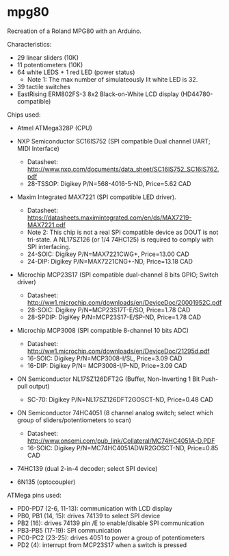# mpg80
Recreation of a Roland MPG80 with an Arduino.

Characteristics:
- 29 linear sliders (10K)
- 11 potentiometers (10K)
- 64 white LEDS + 1 red LED (power status)
  * Note 1: The max number of simulateously lit white LED is 32. 
- 39 tactile switches
- EastRising ERM802FS-3 8x2 Black-on-White LCD display (HD44780-compatible)

Chips used:
- Atmel ATMega328P (CPU)
- NXP Semiconductor SC16IS752 (SPI compatible Dual channel UART; MIDI Interface)
  * Datasheet: http://www.nxp.com/documents/data_sheet/SC16IS752_SC16IS762.pdf
  * 28-TSSOP: Digikey P/N=568-4016-5-ND, Price=5.62 CAD
  
- Maxim Integrated MAX7221 (SPI compatible LED driver). 
  * Datasheet: https://datasheets.maximintegrated.com/en/ds/MAX7219-MAX7221.pdf
  * Note 2: This chip is not a real SPI compatible device as DOUT is not tri-state. A NL17SZ126 (or 1/4 74HC125) is required to comply with SPI interfacing.
  * 24-SOIC: Digikey P/N=MAX7221CWG+, Price=13.00 CAD
  * 24-DIP: Digikey P/N=MAX7221CNG+-ND, Price=13.18 CAD

- Microchip MCP23S17 (SPI compatible dual-channel 8 bits GPIO; Switch driver)
  * Datasheet: http://ww1.microchip.com/downloads/en/DeviceDoc/20001952C.pdf
  * 28-SOIC: Digikey P/N=MCP23S17T-E/SO, Price=1.78 CAD
  * 28-SPDIP: DigiKey P/N=MCP23S17-E/SP-ND, Price=1.78 CAD
  
- Microchip MCP3008 (SPI compatible 8-channel 10 bits ADC)
  * Datasheet: http://ww1.microchip.com/downloads/en/DeviceDoc/21295d.pdf
  * 16-SOIC: Digikey P/N=MCP3008-I/SL, Price=3.09 CAD
  * 16-DIP: Digikey P/N=	MCP3008-I/P-ND, Price=3.09 CAD
  
- ON Semiconductor NL17SZ126DFT2G (Buffer, Non-Inverting 1 Bit Push-pull output)
  * SC-70: Digikey P/N=NL17SZ126DFT2GOSCT-ND, Price=0.48 CAD
  
- ON Semiconductor 74HC4051 (8 channel analog switch; select which group of sliders/potentiometers to scan)
  * Datasheet: http://www.onsemi.com/pub_link/Collateral/MC74HC4051A-D.PDF
  * 16-SOIC: Digikey P/N=MC74HC4051ADWR2GOSCT-ND, Price=0.85 CAD
  
- 74HC139 (dual 2-in-4 decoder; select SPI device)
- 6N135 (optocoupler)

ATMega pins used:
- PD0-PD7 (2-6, 11-13): communication with LCD display
- PB0, PB1 (14, 15): drives 74139 to select SPI device
- PB2 (16): drives 74139 pin /E to enable/disable SPI communication
- PB3-PB5 (17-19): SPI communication
- PC0-PC2 (23-25): drives 4051 to power a group of potentiometers
- PD2 (4): interrupt from MCP23S17 when a switch is pressed
